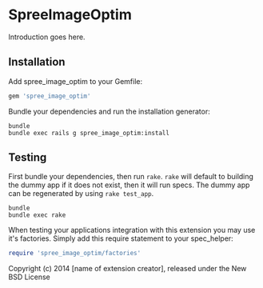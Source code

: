SpreeImageOptim
===============

Introduction goes here.

Installation
------------

Add spree_image_optim to your Gemfile:

```ruby
gem 'spree_image_optim'
```

Bundle your dependencies and run the installation generator:

```shell
bundle
bundle exec rails g spree_image_optim:install
```

Testing
-------

First bundle your dependencies, then run `rake`. `rake` will default to building the dummy app if it does not exist, then it will run specs. The dummy app can be regenerated by using `rake test_app`.

```shell
bundle
bundle exec rake
```

When testing your applications integration with this extension you may use it's factories.
Simply add this require statement to your spec_helper:

```ruby
require 'spree_image_optim/factories'
```

Copyright (c) 2014 [name of extension creator], released under the New BSD License
